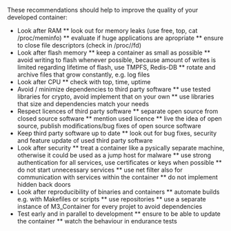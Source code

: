 These recommendations should help to improve the quality of your developed container:

* Look after RAM
    ** look out for memory leaks (use free, top, cat /proc/meminfo)
    ** evaluate if huge applications are apropriate
    ** ensure to close file descriptors (check in /proc/<PID>/fd)
* Look after flash memory
    ** keep a container as small as possible
    ** avoid writing to flash whenever possible, because amount of writes is limited regarding lifetime of flash, use TMPFS, Redis-DB
    ** rotate and archive files that grow constantly, e.g. log files
* Look after CPU
    ** check with top, time, uptime
* Avoid / minimize dependencies to third party software
    ** use tested libraries for crypto, avoid implement that on your own
    ** use libraries that size and dependencies match your needs
* Respect licences of third party software
    ** separate open source from closed source software
    ** mention used licence
    ** live the idea of open source, publish modifications/bug fixes of open source software
* Keep third party software up to date
    ** look out for bug fixes, security and feature update of used third party software
* Look after security
    ** treat a container like a pysically separate machine, otherwise it could be used as a jump host for malware
    ** use strong authentication for all services, use certificates or keys when possible
    ** do not start unnecessary services
    ** use net filter also for communication with services within the container
    ** do not implement hidden back doors
* Look after reproducibility of binaries and containers
    ** automate builds e.g. with Makefiles or scripts
    ** use repositories
    ** use a separate instance of M3_Container for every projet to avoid dependencies
* Test early and in parallel to development
    ** ensure to be able to update the container
    ** watch the behaviour in endurance tests
